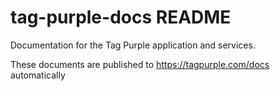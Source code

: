 # tag-purple-docs README

Documentation for the Tag Purple application and services.

These documents are published to https://tagpurple.com/docs automatically
<!--stackedit_data:
eyJoaXN0b3J5IjpbMTQxODAyODA1MCwxMDA3NTMzMTQwXX0=
-->